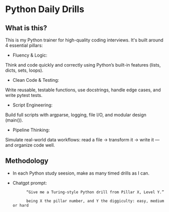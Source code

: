 # Python Daily Drills

## What is this?

This is my Python trainer for high-quality coding interviews.
It's built around 4 essential pillars:

- Fluency & Logic:
     
Think and code quickly and correctly using Python’s built-in features (lists, dicts, sets, loops).

- Clean Code & Testing:
     
Write reusable, testable functions, use docstrings, handle edge cases, and write pytest tests.

- Script Engineering:
     
Build full scripts with argparse, logging, file I/O, and modular design (main()).

- Pipeline Thinking:
     
Simulate real-world data workflows: read a file → transform it → write it — and organize code well.

## Methodology

- In each Python study seesion, make as many timed drills as I can.

- Chatgpt prompt:

            “Give me a Turing-style Python drill from Pillar X, Level Y.”

            being X the pillar number, and Y the diggiculty: easy, medium or hard

